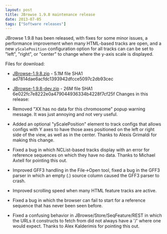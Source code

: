 ```yaml
---
layout: post
title: JBrowse 1.9.8 maintenance release
date: 2013-07-05
tags: ["Software releases"]
---
```


JBrowse 1.9.8 has been released, with fixes for some minor issues, a performance improvement when many HTML-based tracks are open, and a new `yScalePosition` configuration option for all tracks can can be set to "left", "right", or "center" to change where the y-axis scale is displayed.

Files for download:

*   [JBrowse-1.9.8.zip](/wordpress/wp-content/plugins/download-monitor/download.php?id=59 "download JBrowse-1.9.8.zip") - 5.1M
file SHA1 ad7814dae6acfdc1393942dfcce5097c2db93cec
*   [JBrowse-1.9.8-dev.zip](http://jbrowse.org/wordpress/wp-content/plugins/download-monitor/download.php?id=60 "download JBrowse-1.9.8-dev.zip") - 26M
file SHA1 6e022fc7e8222e0a479044936334b4228f7cf25f
Changes in this release:

*   Removed "XX has no data for this chromosome" popup warning message.
It was just annoying and not very useful.
*   Added an optional "yScalePosition" element to track configs that
allows configs with Y axes to have those axes positioned on the
left or right side of the view, as well as in the center. Thanks
to Alexis Grimaldi for making this change.
*   Fixed a bug in which NCList-based tracks display with an error for
reference sequences on which they have no data. Thanks to Michael
Axtell for pointing this out.
*   Improved GFF3 handling in the File->Open tool, fixed a bug in the
GFF3 parser in which an empty (.) source column caused the GFF3
parser to crash.
*   Improved scrolling speed when many HTML feature tracks are active.
*   Fixed a bug in which the browser can fail to start for a reference
sequence that has never been seen before.
*   Fixed a confusing behavior in JBrowse/Store/SeqFeature/REST in
which the URLs it constructs to fetch from did not always have a
'/' where one would expect. Thanks to Alex Kalderimis for pointing
this out.